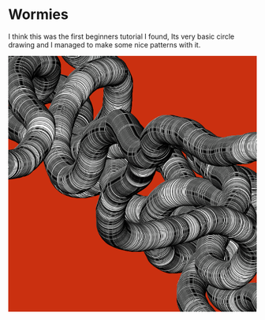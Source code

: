 # Wormies

I think this was the first beginners tutorial I found, Its very basic circle drawing and I managed to make some nice patterns with it.

![](output/worm.png)
